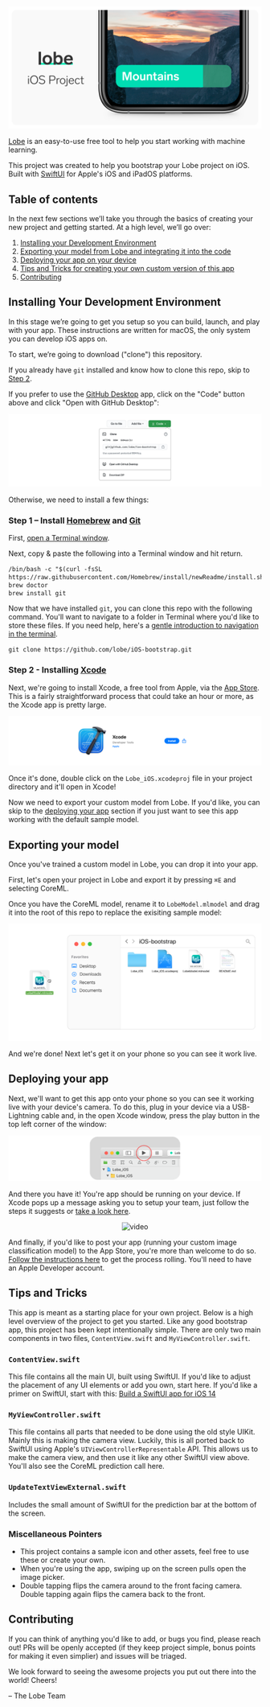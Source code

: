 <div style="text-align:center"><img src="https://github.com/lobe/iOS-bootstrap/raw/newReadme/assets/header.png" /></div>

[Lobe](http://lobe.ai/) is an easy-to-use free tool to help you start working with machine learning.

This project was created to help you bootstrap your Lobe project on iOS. Built with [SwiftUI](https://developer.apple.com/xcode/swiftui/) for Apple's iOS and iPadOS platforms.

## Table of contents

In the next few sections we’ll take you through the basics of creating your new project and getting started. At a high level, we’ll go over:

1. [Installing your Development Environment](#installing-your-development-environment)
2. [Exporting your model from Lobe and integrating it into the code](#exporting-your-model)
3. [Deploying your app on your device](#deploying-your-app)
4. [Tips and Tricks for creating your own custom version of this app](#tips-and-tricks)
5. [Contributing](#contributing)

## Installing Your Development Environment

In this stage we’re going to get you setup so you can build, launch, and play with your app. These instructions are written for macOS, the only system you can develop iOS apps on.

To start, we’re going to download ("clone") this repository.

If you already have `git` installed and know how to clone this repo, skip to [Step 2](#step-2---installing-xcode).

If you prefer to use the [GitHub Desktop](https://desktop.github.com) app, click on the "Code" button above and click "Open with GitHub Desktop":

![](https://github.com/lobe/iOS-bootstrap/raw/newReadme/assets/downloadProject.png)

Otherwise, we need to install a few things:

### Step 1 – Install [Homebrew](http://brew.sh/) and [Git](https://git-scm.com)

First, [open a Terminal window](http//www.youtube.com/watch?v=zw7Nd67_aFw).

Next, copy & paste the following into a Terminal window and hit return.

```shell
/bin/bash -c "$(curl -fsSL https://raw.githubusercontent.com/Homebrew/install/newReadme/install.sh)"
brew doctor
brew install git
```

Now that we have installed `git`, you can clone this repo with the following command. You'll want to navigate to a folder in Terminal where you'd like to store these files. If you need help, here's a [gentle introduction to navigation in the terminal](http//www.youtube.com/watch?v=zw7Nd67_aFw).

```shell
git clone https://github.com/lobe/iOS-bootstrap.git
```

### Step 2 - Installing [Xcode](https://apps.apple.com/us/app/xcode/id497799835?mt=12)

Next, we're going to install Xcode, a free tool from Apple, via the [App Store](https://apps.apple.com/us/app/xcode/id497799835?mt=12). This is a fairly straightforward process that could take an hour or more, as the Xcode app is pretty large.

![Screenshot of XCode installation](https://github.com/lobe/iOS-bootstrap/raw/newReadme/assets/xcodeDownload.png)

Once it's done, double click on the `Lobe_iOS.xcodeproj` file in your project directory and it'll open in Xcode!

Now we need to export your custom model from Lobe. If you'd like, you can skip to the [deploying your app](#deploying-your-app) section if you just want to see this app working with the default sample model.

## Exporting your model

Once you've trained a custom model in Lobe, you can drop it into your app.

First, let's open your project in Lobe and export it by pressing `⌘E` and selecting CoreML.

Once you have the CoreML model, rename it to `LobeModel.mlmodel` and drag it into the root of this repo to replace the exisiting sample model:

![Illustration of Finder](https://github.com/lobe/iOS-bootstrap/raw/newReadme/assets/modeldrag.png)

And we're done! Next let's get it on your phone so you can see it work live.

## Deploying your app

Next, we'll want to get this app onto your phone so you can see it working live with your device's camera. To do this, plug in your device via a USB-Lightning cable and, in the open Xcode window, press the play button in the top left corner of the window:

![Screenshot of Xcode](https://github.com/lobe/iOS-bootstrap/raw/newReadme/assets/Xcode%20Play%20Button.png)

And there you have it! You're app should be running on your device. If Xcode pops up a message asking you to setup your team, just follow the steps it suggests or [take a look here](https://stackoverflow.com/questions/40475094/how-to-specify-development-team-in-xcode#40476567).

<p align="center">
  <img height='200px' src="https://github.com/lobe/iOS-bootstrap/raw/newReadme/assets/iphone-video.gif" alt="video"/>
</p>

And finally, if you'd like to post your app (running your custom image classification model) to the App Store, you're more than welcome to do so. [Follow the instructions here](https://developer.apple.com/app-store/submitting/) to get the process rolling. You'll need to have an Apple Developer account.

## Tips and Tricks

This app is meant as a starting place for your own project. Below is a high level overview of the project to get you started. Like any good bootstrap app, this project has been kept intentionally simple. There are only two main components in two files, `ContentView.swift` and `MyViewController.swift`.

### `ContentView.swift`

This file contains all the main UI, built using SwiftUI. If you'd like to adjust the placement of any UI elements or add you own, start here. If you'd like a primer on SwiftUI, start with this: [Build a SwiftUI app for iOS 14](https://designcode.io/swiftui2-course)

### `MyViewController.swift`

This file contains all parts that needed to be done using the old style UIKit. Mainly this is making the camera view. Luckily, this is all ported back to SwiftUI using Apple's `UIViewControllerRepresentable` API. This allows us to make the camera view, and then use it like any other SwiftUI view above. You'll also see the CoreML prediction call here.

### `UpdateTextViewExternal.swift`

Includes the small amount of SwiftUI for the prediction bar at the bottom of the screen.

### Miscellaneous Pointers

- This project contains a sample icon and other assets, feel free to use these or create your own.
- When you're using the app, swiping up on the screen pulls open the image picker.
- Double tapping flips the camera around to the front facing camera. Double tapping again flips the camera back to the front.

## Contributing

If you can think of anything you'd like to add, or bugs you find, please reach out! PRs will be openly accepted (if they keep project simple, bonus points for making it even simplier) and issues will be triaged.

We look forward to seeing the awesome projects you put out there into the world! Cheers!

– The Lobe Team
